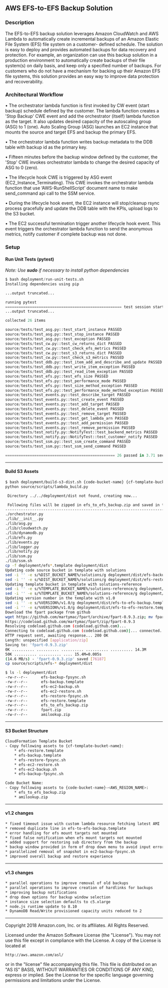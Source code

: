 ## AWS EFS-to-EFS Backup Solution

### Description
The EFS-to-EFS backup solution leverages Amazon CloudWatch and AWS Lambda to
automatically create incremental backups of an Amazon Elastic File System (EFS) file system on a customer-
defined schedule. The solution is easy to deploy and provides automated backups for data
recovery and protection. For example, an organization can use this backup solution in a
production environment to automatically create backups of their file system(s) on daily basis,
and keep only a specified number of backups. For customers who do not have a mechanism
for backing up their Amazon EFS file systems, this solution provides an easy way to improve
data protection and recoverability.

### Architectural Workflow
•	The orchestrator lambda function is first invoked by CW event (start backup) schedule defined by the customer. The lambda function creates a 'Stop Backup' CWE event and add the orchestrator (itself) lambda function as the target. It also updates desired capacity of the autoscaling group (ASG) to 1 (one). Auto Scaling Group (ASG) launches an EC2 instance that mounts the source and target EFS and backup the primary EFS.

•	The orchestrator lambda function writes backup metadata to the DDB table with backup id as the primary key.

•	Fifteen minutes before the backup window defined by the customer, the 'Stop' CWE invokes orchestrator lambda to change the desired capacity of ASG to 0 (zero).

•	The lifecycle hook CWE is triggered by ASG event (EC2_Instance_Terminating). This CWE invokes the orchestrator lambda function that use ‘AWS-RunShellScript’ document name to make send_command api call to the SSM service.

•	During the lifecycle hook event, the EC2 instance will stop/cleanup rsync process gracefully and update the DDB table with the KPIs, upload logs to the S3 bucket.

•	The EC2 successful termination trigger another lifecycle hook event. This event triggers the orchestrator lambda function to send the anonymous metrics, notify customer if complete backup was not done.



### Setup

#### Run Unit Tests (pytest)
*Note: Use **sudo** if necessary to install python dependencies*

```python
$ bash deployment/run-unit-tests.sh
Installing dependencies using pip

...output truncated...

running pytest
==================================================== test session starts =====================================================
...output truncated...

collected 26 items                                                                                                            

source/tests/test_asg.py::test_start_instance PASSED
source/tests/test_asg.py::test_stop_instance PASSED
source/tests/test_asg.py::test_exception PASSED
source/tests/test_cw.py::test_cw_returns_dict PASSED
source/tests/test_cw.py::test_check_efs_metrics PASSED
source/tests/test_cw.py::test_s3_returns_dict PASSED
source/tests/test_cw.py::test_check_s3_metrics PASSED
source/tests/test_ddb.py::test_item_add_and_describe_and_update PASSED
source/tests/test_ddb.py::test_write_item_exception PASSED
source/tests/test_ddb.py::test_read_item_exception PASSED
source/tests/test_efs.py::test_efs_size PASSED
source/tests/test_efs.py::test_performance_mode PASSED
source/tests/test_efs.py::test_size_method_exception PASSED
source/tests/test_efs.py::test_performance_mode_method_exception PASSED
source/tests/test_events.py::test_describe_target PASSED
source/tests/test_events.py::test_create_event PASSED
source/tests/test_events.py::test_add_target PASSED
source/tests/test_events.py::test_delete_event PASSED
source/tests/test_events.py::test_remove_target PASSED
source/tests/test_events.py::test_get_lambda_arn PASSED
source/tests/test_events.py::test_add_permission PASSED
source/tests/test_events.py::test_remove_permission PASSED
source/tests/test_notify.py::NotifyTest::test_backend_metrics PASSED
source/tests/test_notify.py::NotifyTest::test_customer_notify PASSED
source/tests/test_ssm.py::test_ssm_create_command PASSED
source/tests/test_ssm.py::test_ssm_send_command PASSED

================================================= 26 passed in 3.71 seconds ==================================================
```
***

#### Build S3 Assets

```bash
$ bash deployment/build-s3-dist.sh {code-bucket-name} {cf-template-bucket-name} {version-number}
python source/scripts/lambda_build.py

 Directory ../../deployment/dist not found, creating now...

 Following files will be zipped in efs_to_efs_backup.zip and saved in the deployment/dist folder.
--------------------------------------------------------------------------------------
./orchestrator.py
./lib/__init__.py
./lib/asg.py
./lib/cloudwatch.py
./lib/dynamodb.py
./lib/efs.py
./lib/events.py
./lib/logger.py
./lib/notify.py
./lib/ssm.py
./lib/ssm.sh
cp -f deployment/efs*.template deployment/dist
Updating code source bucket in template with solutions
sed -i '' -e s/%DIST_BUCKET_NAME%/solutions/g deployment/dist/efs-backup.template
sed -i '' -e s/%DIST_BUCKET_NAME%/solutions/g deployment/dist/efs-restore.template
Updating template bucket in template with solutions-reference
sed -i '' -e s/%TEMPLATE_BUCKET_NAME%/solutions-reference/g deployment/dist/efs-backup.template
sed -i '' -e s/%TEMPLATE_BUCKET_NAME%/solutions-reference/g deployment/dist/efs-restore.template
Updating version number in the template with v1.0
sed -i '' -e s/%VERSION%/v1.0/g deployment/dist/efs-to-efs-backup.template
sed -i '' -e s/%VERSION%/v1.0/g deployment/dist/efs-to-efs-restore.template
Download the fpart package from github
wget https://github.com/martymac/fpart/archive/fpart-0.9.3.zip; mv fpart-0.9.3.zip fpart.zip
https://codeload.github.com/martymac/fpart/zip/fpart-0.9.3
Resolving codeload.github.com (codeload.github.com)...
Connecting to codeload.github.com (codeload.github.com)|... connected.
HTTP request sent, awaiting response... 200 OK
Length: unspecified [application/zip]
Saving to: 'fpart-0.9.3.zip'
0K .......... .......... .......... .......... .......... 14.3M
50K .......... .......... .... 15.4M=0.005s
(14.6 MB/s) - 'fpart-0.9.3.zip' saved [76187]
cp source/scripts/efs-* deployment/dist

$ ls -l deployment/dist     
-rw-r--r--      efs-backup-fpsync.sh
-rw-r--r--      efs-backup.template
-rw-r--r--      efs-ec2-backup.sh
-rw-r--r--      efs-ec2-restore.sh
-rw-r--r--      efs-restore-fpsync.sh
-rw-r--r--      efs-restore.template
-rw-r--r--      efs_to_efs_backup.zip
-rw-r--r--      fpart.zip
-rw-r--r--      amilookup.zip
```
***

#### S3 Bucket Structure

```bash
CloudFormation Template Bucket
- Copy following assets to {cf-template-bucket-name}:
    * efs-restore.template
    * efs-backup.template
    * efs-restore-fpsync.sh
    * efs-ec2-restore.sh
    * efs-ec2-backup.sh
    * efs-backup-fpsync.sh

Code Bucket Name:
- Copy following assets to {code-bucket-name}-<AWS_REGION_NAME>:
    * efs_to_efs_backup.zip
    * amilookup.zip
```

***

#### v1.2 changes

```bash
* fixed timeout issue with custom lambda resource fetching latest AMI
* removed duplicate line in efs-to-efs-backup.template
* error handling for efs mount targets not mounted
* fixed false notification when efs mount targets not mounted
* added support for restoring sub directory from the backup
* backup window provided in form of drop down menu to avoid input errors
* parallelized removal of snapshot in ec2-backup-fpsync.sh
* improved overall backup and restore experience
```

***

#### v1.3 changes

```bash
* parallel operations to improve removal of old backups
* parallel operations to improve creation of hardlinks for backups
* improving backup notifications
* drop down options for backup window selection
* instance size selection defaults to c5.xlarge
* node.js runtime update to 8.10
* DynamoDB Read/Write provisioned capacity units reduced to 2
```

***

Copyright 2018 Amazon.com, Inc. or its affiliates. All Rights Reserved.

Licensed under the Amazon Software License (the "License"). You may not use this file except in compliance with the License. A copy of the License is located at

    http://aws.amazon.com/asl/

or in the "license" file accompanying this file. This file is distributed on an "AS IS" BASIS, WITHOUT WARRANTIES OR CONDITIONS OF ANY KIND, express or implied. See the License for the specific language governing permissions and limitations under the License.
